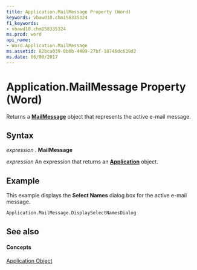 ```yaml
---
title: Application.MailMessage Property (Word)
keywords: vbawd10.chm158335324
f1_keywords:
- vbawd10.chm158335324
ms.prod: word
api_name:
- Word.Application.MailMessage
ms.assetid: 82bca039-0b6b-4489-27bf-18746dc639d2
ms.date: 06/08/2017
---
```



# Application.MailMessage Property (Word)

Returns a  **[MailMessage](Word.MailMessage.md)** object that represents the active e-mail message.


## Syntax

 _expression_ . **MailMessage**

 _expression_ An expression that returns an **[Application](Word.Application.md)** object.


## Example

This example displays the  **Select Names** dialog box for the active e-mail message.


```vb
Application.MailMessage.DisplaySelectNamesDialog
```


## See also


#### Concepts


[Application Object](Word.Application.md)

